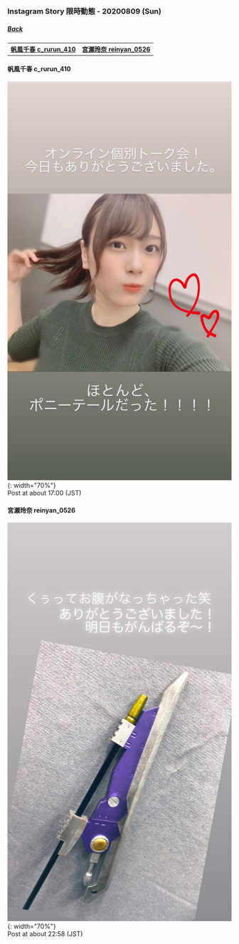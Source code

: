 ﻿### Instagram Story 限時動態 - 20200809 (Sun)
##### [Back](../../IGstory_List.md)

<table>
<tr>
<th><a href="#c_rurun_410">帆風千春 c_rurun_410</a></th>
<th><a href="#reinyan_0526">宮瀬玲奈 reinyan_0526</a></th>
</tr>
</table>

<a name="c_rurun_410"></a>
#### 帆風千春 c_rurun_410

![20200809_c_rurun_410_1](../../../../../Album/Instagram/IGstory/August2020/20200809/20200809_c_rurun_410_1.jpg){: width="70%"}  
Post at about 17:00 (JST)  

<a name="reinyan_0526"></a>
#### 宮瀬玲奈 reinyan_0526

![20200809_reinyan_0526_1](../../../../../Album/Instagram/IGstory/August2020/20200809/20200809_reinyan_0526_1.jpg){: width="70%"}  
Post at about 22:58 (JST)  
